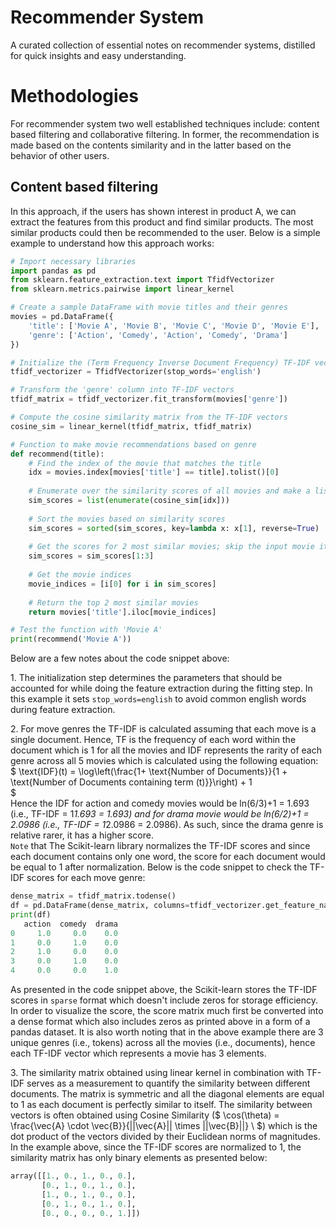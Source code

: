 # Recommender System
A curated collection of essential notes on recommender systems, distilled for quick insights and easy understanding.

# Methodologies
For recommender system two well established techniques include: content based filtering and collaborative filtering. In former, the recommendation is made based on the contents similarity and in the latter based on the behavior of other users.

## Content based filtering
In this approach, if the users has shown interest in product A, we can extract the features from this product and find similar products. The most similar products could then be recommended to the user. Below is a simple example to understand how this approach works:

```python
# Import necessary libraries
import pandas as pd
from sklearn.feature_extraction.text import TfidfVectorizer
from sklearn.metrics.pairwise import linear_kernel

# Create a sample DataFrame with movie titles and their genres
movies = pd.DataFrame({
    'title': ['Movie A', 'Movie B', 'Movie C', 'Movie D', 'Movie E'],
    'genre': ['Action', 'Comedy', 'Action', 'Comedy', 'Drama']
})

# Initialize the (Term Frequency Inverse Document Frequency) TF-IDF vectorizer and remove English stop words
tfidf_vectorizer = TfidfVectorizer(stop_words='english')

# Transform the 'genre' column into TF-IDF vectors
tfidf_matrix = tfidf_vectorizer.fit_transform(movies['genre'])

# Compute the cosine similarity matrix from the TF-IDF vectors
cosine_sim = linear_kernel(tfidf_matrix, tfidf_matrix)

# Function to make movie recommendations based on genre
def recommend(title):
    # Find the index of the movie that matches the title
    idx = movies.index[movies['title'] == title].tolist()[0]
    
    # Enumerate over the similarity scores of all movies and make a list
    sim_scores = list(enumerate(cosine_sim[idx]))
    
    # Sort the movies based on similarity scores
    sim_scores = sorted(sim_scores, key=lambda x: x[1], reverse=True)
    
    # Get the scores for 2 most similar movies; skip the input movie itself (hence [1:3])
    sim_scores = sim_scores[1:3]
    
    # Get the movie indices
    movie_indices = [i[0] for i in sim_scores]
    
    # Return the top 2 most similar movies
    return movies['title'].iloc[movie_indices]

# Test the function with 'Movie A'
print(recommend('Movie A'))
```
Below are a few notes about the code snippet above:   

1\. The initialization step determines the parameters that should be accounted for while doing the feature extraction during the fitting step. In this example it sets `stop_words=english` to avoid common english words during feature extraction.

2\. For move genres the TF-IDF is calculated assuming that each move is a single document. Hence, TF is the frequency of each word within the document which is 1 for all the movies and IDF represents the rarity of each genre across all 5 movies which is calculated using the following equation:    
$
\text{IDF}(t) = \log\left(\frac{1+ \text{Number of Documents}}{1 + \text{Number of Documents containing term \(t\)}}\right) + 1   
$   
Hence the IDF for action and comedy movies would be ln(6/3)+1 = 1.693 (i.e., TF-IDF = 1*1.693 = 1.693) and for drama movie would be ln(6/2)+1 = 2.0986 (i.e., TF-IDF = 1*2.0986 = 2.0986). As such, since the drama genre is relative rarer, it has a higher score.    
`Note` that The Scikit-learn library normalizes the TF-IDF scores and since each document contains only one word, the score for each document would be equal to 1 after normalization. Below is the code snippet to check the TF-IDF scores for each move genre:

```python 
dense_matrix = tfidf_matrix.todense()
df = pd.DataFrame(dense_matrix, columns=tfidf_vectorizer.get_feature_names_out())
print(df)
   action  comedy  drama
0     1.0     0.0    0.0
1     0.0     1.0    0.0
2     1.0     0.0    0.0
3     0.0     1.0    0.0
4     0.0     0.0    1.0
```
As presented in the code snippet above, the Scikit-learn stores the TF-IDF scores in `sparse` format which doesn't include zeros for storage efficiency. In order to visualize the score, the score matrix much first be converted into a dense format which also includes zeros as printed above in a form of a pandas dataset. It is also worth noting that in the above example there are 3 unique genres (i.e., tokens) across all the movies (i.e., documents), hence each TF-IDF vector which represents a movie has 3 elements.

3\. The similarity matrix obtained using linear kernel in combination with TF-IDF serves as a measurement to quantify the similarity between different documents. The matrix is symmetric and all the diagonal elements are equal to 1 as each document is perfectly similar to itself. The similarity between vectors is often obtained using Cosine Similarity ($ \cos(\theta) = \frac{\vec{A} \cdot \vec{B}}{||\vec{A}|| \times ||\vec{B}||}
\ $) which is the dot product of the vectors divided by their Euclidean norms of magnitudes. In the example above, since the TF-IDF scores are normalized to 1, the similarity matrix has only binary elements as presented below:

``` python
array([[1., 0., 1., 0., 0.],
       [0., 1., 0., 1., 0.],
       [1., 0., 1., 0., 0.],
       [0., 1., 0., 1., 0.],
       [0., 0., 0., 0., 1.]])
```